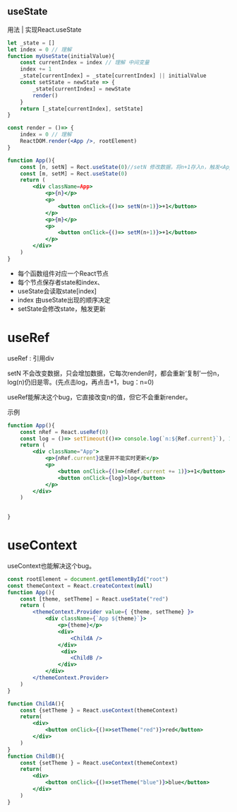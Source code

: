 ## useState

用法 | 实现React.useState

```jsx
let _state = []
let index = 0 // 理解
function myUseState(initialValue){
    const currentIndex = index // 理解 中间变量
    index += 1
    _state[currentIndex] = _state[currentIndex] || initialValue
    const setState = newState => {
        _state[currentIndex] = newState
        render()
    }
    return [_state[currentIndex], setState]
}

const render = ()=> {
    index = 0 // 理解
    ReactDOM.render(<App />, rootElement)
}

function App(){
    const [n, setN] = Rect.useState(0)//setN 修改数据，将n+1存入n，触发<App/> 重新render
    const [m, setM] = Rect.useState(0)
    return (
    	<div className=App>
        	<p>{n}</p>
            <p>
            	<button onClick={()=> setN(n+1)}>+1</button>
            </p>
            <p>{m}</p>
            <p>
            	<button onClick={()=> setM(n+1)}>+1</button>
            </p>
        </div>
    )
}
```

- 每个函数组件对应一个React节点
- 每个节点保存者state和index、
- useState会读取state[index]
- index 由useState出现的顺序决定
- setState会修改state，触发更新



# useRef

useRef : 引用div

setN 不会改变数据，只会增加数据，它每次renden时，都会重新‘复制’一份n，log(n)仍旧是零。(先点击log，再点击+1，bug：n=0)

useRef能解决这个bug，它直接改变n的值，但它不会重新render。

示例

```jsx
function App(){
    const nRef = React.useRef(0)
    const log = ()=> setTimeout(()=> console.log(`n:${Ref.current}`), 1000)
    return (
    	<div className="App">
        	<p>{nRef.current}这里并不能实时更新</p>
            <p>
            	<button onClick={()=>(nRef.current += 1)}>+1</button>
                <button onClick={log}>log</button>
            </p>
        </div>
    )
    

}
```



# useContext

useContext也能解决这个bug。

```jsx
const rootElement = document.getElementById("root")
const themeContext = React.createContext(null)
function App(){
    const [theme, setTheme] = React.useState("red")
    return (
    	<themeContext.Provider value={ {theme, setTheme} }>
        	<div className={`App ${theme}`}>
            	<p>{theme}</p>
                <div>
                	<ChildA />
                </div>
                 <div>
                	<ChildB />
                </div>
            </div>
        </themeContext.Provider>
    )
}

function ChildA(){
	const {setTheme } = React.useContext(themeContext)
    return(
    	<div>
        	<button onClick={()=>setTheme("red")}>red</button>
        </div>
    )
}
function ChildB(){
	const {setTheme } = React.useContext(themeContext)
    return(
    	<div>
        	<button onClick={()=>setTheme("blue")}>blue</button>
        </div>
    )
}
```





